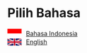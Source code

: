 # Pilih Bahasa

<ul style="list-style: none; padding: 0;">
  <li>
    <a href="id/" style="display: flex; align-items: center; gap: 10px;">
      <img src="id-flag.png" width="32" />
      Bahasa Indonesia
    </a>
  </li>
  <li>
    <a href="en/" style="display: flex; align-items: center; gap: 10px;">
      <img src="en-flag.png" width="32" />
      English
    </a>
  </li>
</ul>
